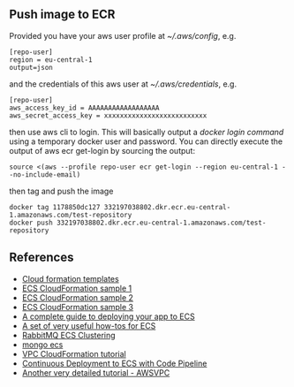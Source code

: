 ## Push image to ECR

Provided you have your aws user profile at *~/.aws/config*, e.g.

```
[repo-user]
region = eu-central-1
output=json
```
and the credentials of this aws user at *~/.aws/credentials*, e.g.

```
[repo-user]
aws_access_key_id = AAAAAAAAAAAAAAAAAA
aws_secret_access_key = xxxxxxxxxxxxxxxxxxxxxxxxxx
```

then use aws cli to login. This will basically output a *docker login command*
using a temporary docker user and password. You can directly execute the output of
aws ecr get-login by sourcing the output:
 
```
source <(aws --profile repo-user ecr get-login --region eu-central-1 --no-include-email)
```

then tag and push the image
```
docker tag 1178850dc127 332197038802.dkr.ecr.eu-central-1.amazonaws.com/test-repository
docker push 332197038802.dkr.ecr.eu-central-1.amazonaws.com/test-repository
```

## References
* [Cloud formation templates](https://s3.amazonaws.com/cloudformation-templates-us-east-1)
* [ECS CloudFormation sample 1](https://github.com/aws-samples/ecs-refarch-cloudformation)
* [ECS CloudFormation sample 2](https://github.com/nathanpeck/ecs-cloudformation)
* [ECS CloudFormation sample 3](https://github.com/awslabs/aws-cloudformation-templates/tree/master/aws/services/ECS)
* [A complete guide to deploying your app to ECS](https://codeburst.io/a-complete-guide-to-deploying-your-web-app-to-amazon-web-service-2854ff6bc399)
* [A set of very useful how-tos for ECS](https://github.com/nathanpeck/awesome-ecs)
* [RabbitMQ ECS Clustering](https://github.com/malawson/rabbitmq-ecs-autoclustering)
* [mongo ecs](https://node.university/blog/10067/aws-ecs-containers)
* [VPC CloudFormation tutorial](https://www.infoq.com/articles/aws-vpc-cloudformation/)
* [Continuous Deployment to ECS with Code Pipeline](https://github.com/awslabs/ecs-refarch-continuous-deployment)
* [Another very detailed tutorial - AWSVPC](https://www.apriorit.com/dev-blog/610-virtualization-steps-to-deploy-website-using-aws)